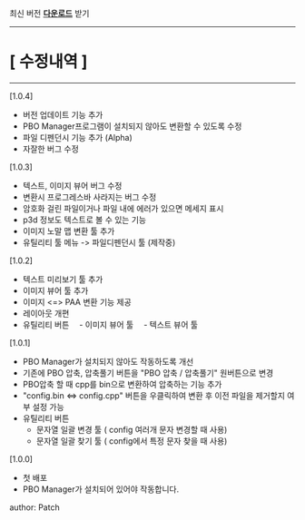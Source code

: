 
최신 버전 [**다운로드**](https://github.com/AHC-Clan/Arma-Hardcore-Command/raw/refs/heads/main/Tools/AHC_PboTool/PBOTool.exe) 받기

---------------------------------------------------------------
# [ 수정내역 ]
---------------------------------------------------------------
[1.0.4]
- 버전 업데이트 기능 추가
- PBO Manager프로그램이 설치되지 않아도 변환할 수 있도록 수정
- 파일 디펜던시 기능 추가 (Alpha)
- 자잘한 버그 수정

[1.0.3]
- 텍스트, 이미지 뷰어 버그 수정
- 변환시 프로그레스바 사라지는 버그 수정
- 암호화 걸린 파일이거나 파일 내에 에러가 있으면 메세지 표시
- p3d 정보도 텍스트로 볼 수 있는 기능
- 이미지 노말 맵 변환 툴 추가
- 유틸리티 툴 메뉴 -> 파일디펜던시 툴 (제작중)

[1.0.2]
- 텍스트 미리보기 툴 추가
- 이미지 뷰어 툴 추가
- 이미지 <=> PAA 변환 기능 제공
- 레이아웃 개편
- 유틸리티 버튼
　- 이미지 뷰어 툴
　- 텍스트 뷰어 툴

[1.0.1]
- PBO Manager가 설치되지 않아도 작동하도록 개선
- 기존에 PBO 압축, 압축풀기 버튼을 "PBO 압축 / 압축풀기" 원버튼으로 변경
- PBO압축 할 때 cpp를 bin으로 변환하여 압축하는 기능 추가
- "config.bin <=> config.cpp" 버튼을 우클릭하여 변환 후 이전 파일을 제거할지 여부 설정 가능
- 유틸리티 버튼
    - 문자열 일괄 변경 툴 ( config 여러개 문자 변경할 때 사용)
    - 문자열 일괄 찾기 툴 ( config에서 특정 문자 찾을 때 사용)


[1.0.0]
- 첫 배포
- PBO Manager가 설치되어 있어야 작동합니다.

author: Patch
